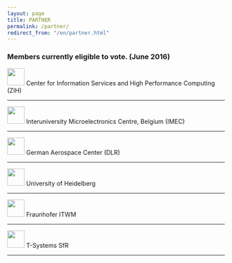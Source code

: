 ```yaml
---
layout: page
title: PARTNER
permalink: /partner/
redirect_from: "/en/partner.html"
---
```


### Members currently eligible to vote. (June 2016)

<img src="http://tu-dresden.de/die_tu_dresden/zentrale_einrichtungen/zih/bilder/zih_logo" height="40" />  
Center for Information Services and High Performance Computing (ZIH)  

---

<img src="http://www2.imec.be/content/user/Image/imec_logo_zwart_512.jpg" height="40" />  
Interuniversity Microelectronics Centre, Belgium (IMEC)

---

<img src="http://www.dlr.de/dlr/en/portaldata/1/img/general/footer-text-logo-en.png" height="40" />  
German Aerospace Center (DLR)

---

<img src="https://www.uni-heidelberg.de/md/zentral/startseite/logo_neu_204x107.jpg" height="40" />  
University of Heidelberg

---

<img src="http://www.itwm.fraunhofer.de/fileadmin/styles/01_layouts_basics/img/logo-fraunhofer-itwm.gif" height="40" />  
Fraunhofer ITWM

---

<img src="https://upload.wikimedia.org/wikipedia/commons/thumb/0/0a/T-SYSTEMS-LOGO2013.svg/295px-T-SYSTEMS-LOGO2013.svg.png" height="40" />  
T-Systems SfR

---




